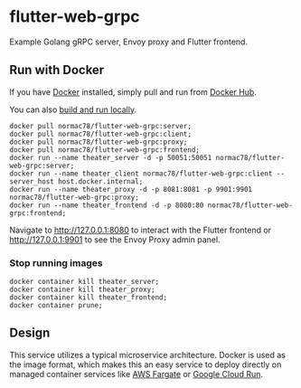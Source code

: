 # flutter-web-grpc
Example Golang gRPC server, Envoy proxy and Flutter frontend.

## Run with Docker
If you have [Docker](https://www.docker.com/) installed, simply pull and run
from [Docker Hub](https://hub.docker.com/repository/docker/normac78/flutter-web-grpc).

You can also [build and run locally](https://github.com/normac78/flutter-web-grpc/blob/main/docs/BUILD.md).

```
docker pull normac78/flutter-web-grpc:server;
docker pull normac78/flutter-web-grpc:client;
docker pull normac78/flutter-web-grpc:proxy;
docker pull normac78/flutter-web-grpc:frontend;
docker run --name theater_server -d -p 50051:50051 normac78/flutter-web-grpc:server;
docker run --name theater_client normac78/flutter-web-grpc:client --server_host host.docker.internal;
docker run --name theater_proxy -d -p 8081:8081 -p 9901:9901 normac78/flutter-web-grpc:proxy;
docker run --name theater_frontend -d -p 8080:80 normac78/flutter-web-grpc:frontend;
```

Navigate to http://127.0.0.1:8080 to interact with the Flutter frontend or
http://127.0.0.1:9901 to see the Envoy Proxy admin panel.

### Stop running images
```
docker container kill theater_server;
docker container kill theater_proxy;
docker container kill theater_frontend;
docker container prune;
```

## Design
This service utilizes a typical microservice architecture.  Docker is used as
the image format, which makes this an easy service to deploy directly on managed
container services like [AWS Fargate](https://aws.amazon.com/fargate/) or
[Google Cloud Run](https://cloud.google.com/run).